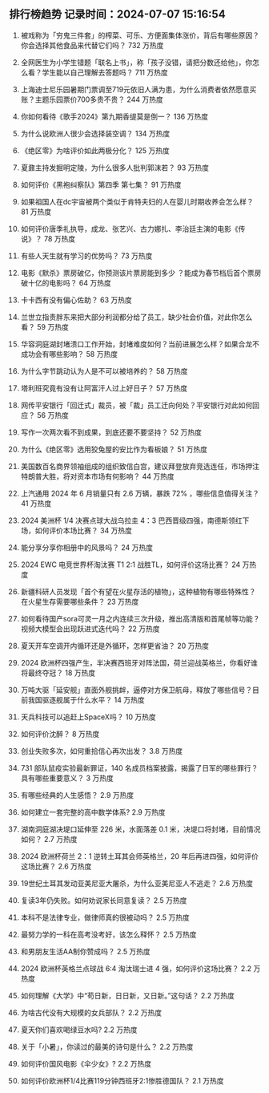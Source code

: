 
## 排行榜趋势 记录时间：2024-07-07 15:16:54
  
  1. 被戏称为「穷鬼三件套」的榨菜、可乐、方便面集体涨价，背后有哪些原因？你会选择其他食品来代替它们吗？ 732 万热度
    
  2. 全网医生为小学生错题「联名上书」，称「孩子没错，请把分数还给他」，你怎么看？学生能以自己理解去答题吗？ 711 万热度
    
  3. 上海迪士尼乐园暑期门票调至719元依旧人满为患，为什么消费者依然愿意买账？主题乐园票价700多贵不贵？ 244 万热度
    
  4. 你如何看待《歌手2024》第九期香缇莫是倒一？ 136 万热度
    
  5. 为什么说欧洲人很少会选择装空调？ 134 万热度
    
  6. 《绝区零》为啥评价如此两极分化？ 125 万热度
    
  7. 夏鼐主持发掘明定陵，为什么很多人批判郭沫若？ 93 万热度
    
  8. 如何评价《黑袍纠察队》第四季 第七集？ 91 万热度
    
  9. 如果祖国人在dc宇宙被两个类似于肯特夫妇的人在婴儿时期收养会怎么样？ 81 万热度
    
  10. 如何评价唐季礼执导，成龙、张艺兴、古力娜扎、李治廷主演的电影《传说》？ 78 万热度
    
  11. 有些人天生就有学习的优势吗？ 73 万热度
    
  12. 电影《默杀》票房破亿，你预测该片票房能到多少 ？能成为春节档后首个票房破十亿的电影吗？ 64 万热度
    
  13. 卡卡西有没有偏心佐助？ 63 万热度
    
  14. 兰世立指责胖东来把大部分利润都分给了员工，缺少社会价值，对此你怎么看？ 59 万热度
    
  15. 华容洞庭湖封堵溃口工作开始，封堵难度如何？当前进展怎么样？如果合龙不成功会有哪些影响？ 58 万热度
    
  16. 为什么字节跳动认为人是不可以被培养的？ 58 万热度
    
  17. 塔利班究竟有没有让阿富汗人过上好日子？ 57 万热度
    
  18. 网传平安银行「回迁式」裁员，被「裁」员工迁向何处？平安银行对此如何回应？ 56 万热度
    
  19. 写作一次两次看不到成果，到底还要不要坚持？ 52 万热度
    
  20. 为什么《绝区零》选用狡兔屋的安比作为看板娘？ 51 万热度
    
  21. 美国数百名商界领袖组成的组织致信白宫，建议拜登放弃竞选连任，市场押注特朗普大胜，将对资本市场有何影响？ 44 万热度
    
  22. 上汽通用 2024 年 6 月销量只有 2.6 万辆，暴跌 72% ，哪些信息值得关注？ 41 万热度
    
  23. 2024 美洲杯 1/4 决赛点球大战乌拉圭 4：3 巴西晋级四强，南德斯领红下场，如何评价本场比赛？ 34 万热度
    
  24. 能分享分享你相册中的风景吗？ 24 万热度
    
  25. 2024 EWC 电竞世界杯淘汰赛 T1 2:1 战胜TL，如何评价这场比赛？ 24 万热度
    
  26. 新疆科研人员发现「首个有望在火星存活的植物」，这种植物有哪些特殊性？在火星生存需要哪些条件？ 23 万热度
    
  27. 如何看待国产sora可灵一月之内连续三次升级，推出高清版和首尾帧等功能？视频大模型会出现跃进式迭代吗？ 22 万热度
    
  28. 夏天开车空调开内循环还是外循环，怎样更省油？ 20 万热度
    
  29. 2024 欧洲杯四强产生，半决赛西班牙对阵法国，荷兰迎战英格兰，你看好谁将最终夺冠？ 18 万热度
    
  30. 万吨大驱「延安舰」直面外舰挑衅，逼停对方保卫航母，释放了哪些信号？目前我国驱逐舰属于什么水平？ 14 万热度
    
  31. 天兵科技可以追赶上SpaceX吗？ 10 万热度
    
  32. 如何评价沈醉？ 8 万热度
    
  33. 创业失败多次，如何重拾信心再次出发？ 3.8 万热度
    
  34. 731 部队鼠疫实验最新罪证，140 名成员档案披露，揭露了日军的哪些罪行？具有哪些重要意义？ 3 万热度
    
  35. 有哪些经典的人生感悟？ 2.9 万热度
    
  36. 如何建立一套完整的高中数学体系? 2.9 万热度
    
  37. 湖南洞庭湖决堤口延伸至 226 米，水面落差 0.1 米，决堤口将封堵，目前情况如何？ 2.7 万热度
    
  38. 2024 欧洲杯荷兰 2：1 逆转土耳其会师英格兰，20 年后再进四强，如何评价这场比赛？ 2.6 万热度
    
  39. 19世纪土耳其发动亚美尼亚大屠杀，为什么亚美尼亚人不逃走？ 2.6 万热度
    
  40. 复读3年仍失败。如何劝说家长同意复读？ 2.5 万热度
    
  41. 本科不是法律专业，做律师真的很被动吗？ 2.5 万热度
    
  42. 最努力学的一科在高考没考好，该怎么释怀？ 2.5 万热度
    
  43. 和男朋友生活AA制你赞成吗？ 2.5 万热度
    
  44. 2024 欧洲杯英格兰点球战 6:4 淘汰瑞士进 4 强，如何评价这场比赛？ 2.2 万热度
    
  45. 如何理解《大学》中“苟日新，日日新，又日新。”这句话？ 2.2 万热度
    
  46. 为啥古代没有大规模的女兵部队？ 2.2 万热度
    
  47. 夏天你们喜欢喝绿豆水吗? 2.2 万热度
    
  48. 关于「小暑」，你读过的最美的诗句是什么？ 2.2 万热度
    
  49. 如何评价国风电影《伞少女》? 2.2 万热度
    
  50. 如何评价欧洲杯1/4比赛119分钟西班牙2:1惨胜德国队？ 2.1 万热度
    